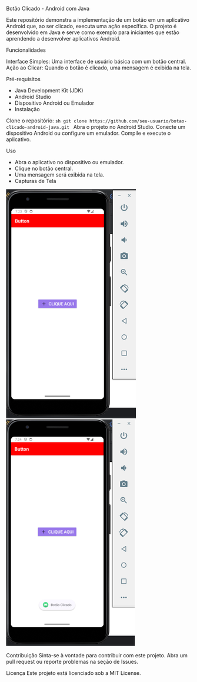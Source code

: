 Botão Clicado - Android com Java

Este repositório demonstra a implementação de um botão em um aplicativo Android que, ao ser clicado, executa uma ação específica. O projeto é desenvolvido em Java e serve como exemplo para iniciantes que estão aprendendo a desenvolver aplicativos Android.

Funcionalidades

Interface Simples: Uma interface de usuário básica com um botão central.
Ação ao Clicar: Quando o botão é clicado, uma mensagem é exibida na tela.

Pré-requisitos

- Java Development Kit (JDK)
- Android Studio
- Dispositivo Android ou Emulador
- Instalação

Clone o repositório:
    ```sh
    git clone https://github.com/seu-usuario/botao-clicado-android-java.git
    ```
Abra o projeto no Android Studio.
Conecte um dispositivo Android ou configure um emulador.
Compile e execute o aplicativo.

Uso
- Abra o aplicativo no dispositivo ou emulador.
- Clique no botão central.
- Uma mensagem será exibida na tela.
- Capturas de Tela

![Telas do projeto](https://github.com/Paula-Thamyres/Button/blob/master/img01.png)
![Telas do projeto](https://github.com/Paula-Thamyres/Button/blob/master/img02.png)




Contribuição
Sinta-se à vontade para contribuir com este projeto. Abra um pull request ou reporte problemas na seção de Issues.

Licença
Este projeto está licenciado sob a MIT License.



